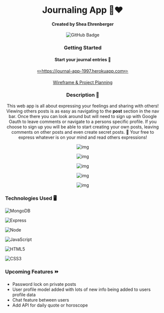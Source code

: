 
<div id="description" align="center">



# Journaling App 📝❤️



#### Created by Shea Ehrenberger

![GitHub Badge](https://img.shields.io/github/followers/xiesheaeix?style=social)



### Getting Started


#### Start your journal entries 🔗

[✏️https://journal-app-1997.herokuapp.com✏️](https://journal-app-1997.herokuapp.com/posts)
  
[Wireframe & Project Planning](https://trello.com/b/Ct6xoEnx/project-2P)

  

### Description 📝

  This web app is all about expressing your feelings and sharing with others! Viewing others posts is as easy as navigating to the **post** section in the nav bar. Once there you can look around but will need to sign up with Google Oauth to leave comments or navigate to a persons specific profile. If you choose to sign up you will be able to start creating your own posts, leaving comments on other posts and even create secret posts. 🤫 Your free to express whatever is on your mind and read others expressions!
 
  
![img](https://imgur.com/PpntiQL.jpg)
  
![img](https://imgur.com/L9ihUN8.jpg)

![img](https://imgur.com/uHBZJBT.jpg)
  
![img](https://imgur.com/cXFGeob.jpg)
  
![img](https://imgur.com/kbZeeqb.jpg)

</div>



### Technologies Used 🖥

![MongoDB](https://img.shields.io/badge/-MongoDB-05122A?style=flat&logo=mongodb)

![Express](https://img.shields.io/badge/-Express-05122A?style=flat&logo=express)

![Node](https://img.shields.io/badge/-Node.js-05122A?style=flat&logo=node.js)

![JavaScript](https://img.shields.io/badge/javascript-%23323330.svg?style=for-the-badge&logo=javascript&logoColor=%23F7DF1E)

![HTML5](https://img.shields.io/badge/html5-%23E34F26.svg?style=for-the-badge&logo=html5&logoColor=white)

![CSS3](https://img.shields.io/badge/css3-%231572B6.svg?style=for-the-badge&logo=css3&logoColor=white)

      
### Upcoming Features ⏩
- Password lock on private posts
- User profile model added with lots of new info being added to users profile data
- Chat feature between users
- Add API for daily quote or horoscope
